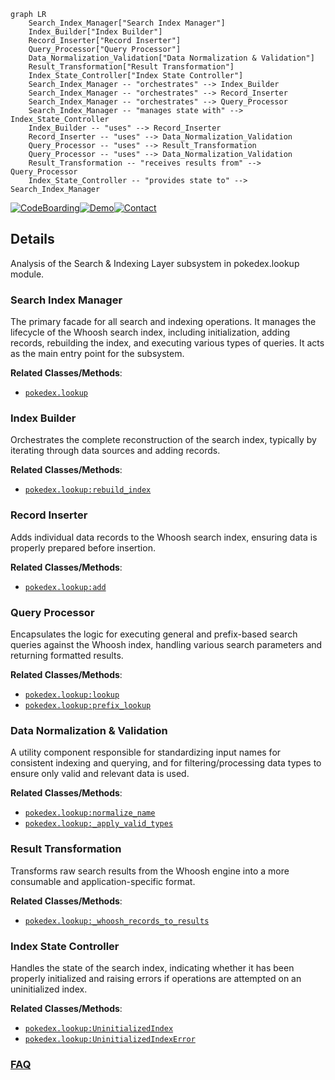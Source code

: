 ```mermaid
graph LR
    Search_Index_Manager["Search Index Manager"]
    Index_Builder["Index Builder"]
    Record_Inserter["Record Inserter"]
    Query_Processor["Query Processor"]
    Data_Normalization_Validation["Data Normalization & Validation"]
    Result_Transformation["Result Transformation"]
    Index_State_Controller["Index State Controller"]
    Search_Index_Manager -- "orchestrates" --> Index_Builder
    Search_Index_Manager -- "orchestrates" --> Record_Inserter
    Search_Index_Manager -- "orchestrates" --> Query_Processor
    Search_Index_Manager -- "manages state with" --> Index_State_Controller
    Index_Builder -- "uses" --> Record_Inserter
    Record_Inserter -- "uses" --> Data_Normalization_Validation
    Query_Processor -- "uses" --> Result_Transformation
    Query_Processor -- "uses" --> Data_Normalization_Validation
    Result_Transformation -- "receives results from" --> Query_Processor
    Index_State_Controller -- "provides state to" --> Search_Index_Manager
```

[![CodeBoarding](https://img.shields.io/badge/Generated%20by-CodeBoarding-9cf?style=flat-square)](https://github.com/CodeBoarding/GeneratedOnBoardings)[![Demo](https://img.shields.io/badge/Try%20our-Demo-blue?style=flat-square)](https://www.codeboarding.org/demo)[![Contact](https://img.shields.io/badge/Contact%20us%20-%20contact@codeboarding.org-lightgrey?style=flat-square)](mailto:contact@codeboarding.org)

## Details

Analysis of the Search & Indexing Layer subsystem in pokedex.lookup module.

### Search Index Manager
The primary facade for all search and indexing operations. It manages the lifecycle of the Whoosh search index, including initialization, adding records, rebuilding the index, and executing various types of queries. It acts as the main entry point for the subsystem.


**Related Classes/Methods**:

- <a href="https://github.com/veekun/pokedex/blob/master/pokedex/lookup.py" target="_blank" rel="noopener noreferrer">`pokedex.lookup`</a>


### Index Builder
Orchestrates the complete reconstruction of the search index, typically by iterating through data sources and adding records.


**Related Classes/Methods**:

- <a href="https://github.com/veekun/pokedex/blob/master/pokedex/lookup.py" target="_blank" rel="noopener noreferrer">`pokedex.lookup:rebuild_index`</a>


### Record Inserter
Adds individual data records to the Whoosh search index, ensuring data is properly prepared before insertion.


**Related Classes/Methods**:

- <a href="https://github.com/veekun/pokedex/blob/master/pokedex/lookup.py" target="_blank" rel="noopener noreferrer">`pokedex.lookup:add`</a>


### Query Processor
Encapsulates the logic for executing general and prefix-based search queries against the Whoosh index, handling various search parameters and returning formatted results.


**Related Classes/Methods**:

- <a href="https://github.com/veekun/pokedex/blob/master/pokedex/lookup.py" target="_blank" rel="noopener noreferrer">`pokedex.lookup:lookup`</a>
- <a href="https://github.com/veekun/pokedex/blob/master/pokedex/lookup.py" target="_blank" rel="noopener noreferrer">`pokedex.lookup:prefix_lookup`</a>


### Data Normalization & Validation
A utility component responsible for standardizing input names for consistent indexing and querying, and for filtering/processing data types to ensure only valid and relevant data is used.


**Related Classes/Methods**:

- <a href="https://github.com/veekun/pokedex/blob/master/pokedex/lookup.py" target="_blank" rel="noopener noreferrer">`pokedex.lookup:normalize_name`</a>
- <a href="https://github.com/veekun/pokedex/blob/master/pokedex/lookup.py" target="_blank" rel="noopener noreferrer">`pokedex.lookup:_apply_valid_types`</a>


### Result Transformation
Transforms raw search results from the Whoosh engine into a more consumable and application-specific format.


**Related Classes/Methods**:

- <a href="https://github.com/veekun/pokedex/blob/master/pokedex/lookup.py" target="_blank" rel="noopener noreferrer">`pokedex.lookup:_whoosh_records_to_results`</a>


### Index State Controller
Handles the state of the search index, indicating whether it has been properly initialized and raising errors if operations are attempted on an uninitialized index.


**Related Classes/Methods**:

- <a href="https://github.com/veekun/pokedex/blob/master/pokedex/lookup.py" target="_blank" rel="noopener noreferrer">`pokedex.lookup:UninitializedIndex`</a>
- <a href="https://github.com/veekun/pokedex/blob/master/pokedex/lookup.py" target="_blank" rel="noopener noreferrer">`pokedex.lookup:UninitializedIndexError`</a>




### [FAQ](https://github.com/CodeBoarding/GeneratedOnBoardings/tree/main?tab=readme-ov-file#faq)